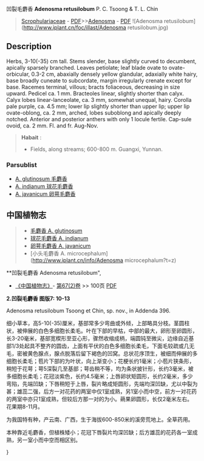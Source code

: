 凹裂毛麝香 **Adenosma retusilobum** P. C. Tsoong & T. L. Chin

> [Scrophulariaceae](http://www.iplant.cn/info/Scrophulariaceae?t=foc) - [PDF](http://www.iplant.cn/foc/pdf/Scrophulariaceae.pdf)>>[Adenosma](Adenosma-毛麝香属.md) - [PDF](http://www.iplant.cn/foc/pdf/Adenosma.pdf)
![Adenosma retusilobum](http://www.iplant.cn/foc/illast/Adenosma retusilobum.jpg)

## Description

Herbs, 3-10(-35) cm tall. Stems slender, base slightly curved to decumbent, apically sparsely branched. Leaves petiolate; leaf blade ovate to ovate-orbicular, 0.3-2 cm, abaxially densely yellow glandular, adaxially white hairy, base broadly cuneate to subcordate, margin irregularly crenate except for base. Racemes terminal, villous; bracts foliaceous, decreasing in size upward. Pedicel ca. 1 mm. Bracteoles linear, slightly shorter than calyx. Calyx lobes linear-lanceolate, ca. 3 mm, somewhat unequal, hairy. Corolla pale purple, ca. 4.5 mm; lower lip slightly shorter than upper lip; upper lip ovate-oblong, ca. 2 mm, arched, lobes suboblong and apically deeply notched. Anterior and posterior anthers with only 1 locule fertile. Cap-sule ovoid, ca. 2 mm. Fl. and fr. Aug-Nov.


> **Habait** : 
>* Fields, along streams; 600-800 m. Guangxi, Yunnan.

### Parsublist

* [A.  glutinosum  毛麝香](Adenosma-glutinosum-毛麝香.md)
* [A.  indianum  球花毛麝香](Adenosma-indianum-球花毛麝香.md)
* [A.  javanicum  卵萼毛麝香](Adenosma-javanicum-卵萼毛麝香.md)


## 中国植物志

> * [毛麝香  A.  glutinosum](Adenosma-glutinosum-毛麝香.md)
> * [球花毛麝香  A.  indianum](Adenosma-indianum-球花毛麝香.md)
> * [卵萼毛麝香  A.  javanicum](Adenosma-javanicum-卵萼毛麝香.md)
> * [小头毛麝香  A.  microcephalum](http://www.iplant.cn/info/Adenosma microcephalum?t=z)


**凹裂毛麝香 Adenosma retusilobum",

* [《中国植物志》](http://www.iplant.cn/frps)- [第67(2)卷](http://www.iplant.cn/frps/vol/67(2)) >> 100页 [PDF](http://www.iplant.cn/frps/pdf/67(2)/100.pdf)


**2.凹裂毛麝香 图版7: 10-13**

Adenosma retusilobum Tsoong et Chin, sp. nov., in Addenda 396.

细小草本，高5-10(-35)厘米，基部常多少弯曲或外倾，上部略具分枝。茎圆柱状，被伸展的白色多细胞长柔毛。叶在下部的早枯，中部的最大，卵形至卵圆形，长3-20毫米，基部宽楔形至亚心形，骤然收缩成柄，端圆钝至微尖，边缘自近基部1/3处起具不整齐的圆齿，上面有平伏的白色多细胞长柔毛，下面毛较疏或几无毛，密被黄色腺点，腺点脱落后留下褐色的凹窝。总状花序顶生，被细而伸展的多细胞长柔毛；苞片下部的为叶状，向上渐变小；花梗长约1毫米；小苞片狭条形，稍短于花萼；萼5深裂几至基部；萼齿稍不等，均为条状披针形，长约3毫米，被多细胞长柔毛；花冠淡紫色，长约4.5毫米；上唇卵状矩圆形，长约2毫米，多少弯陷，先端凹缺；下唇稍短于上唇，裂片略成矩圆形，先端均深凹缺，尤以中裂为甚；雄蕊二强，后方一对花药的两室中仅1室成熟，另1室小而中空，前方一对花药的两室中亦只1室成熟，但较后方那一对的为小。蒴果卵圆形，长仅2毫米左右。花果期8-11月。

为我国特有种，产云南、广西，生于海拔600-850米的溪旁荒地上。全草药用。

本种靠近毛麝香，但植株矮小；花冠下唇裂片均深凹缺；后方雄蕊的花药各一室成熟，另一室小而中空而相区别。

}